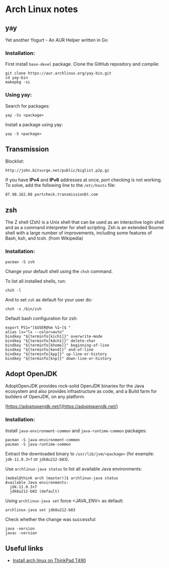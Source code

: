 
# Arch Linux notes

## yay

Yet another Yogurt - An AUR Helper written in Go

### Installation:

First install ```base-devel``` package. Clone the GitHub repository and compile:

```
git clone https://aur.archlinux.org/yay-bin.git
cd yay-bin
makepkg -si
```

### Using yay:

Search for packages:

```
yay -Ss <package>
```

Install a package using yay:

```
yay -S <package>
```

## Transmission

Blocklist:

```console
http://john.bitsurge.net/public/biglist.p2p.gz
```

If you have **IPv4** and **IPv6** addresses at once, port checking is not working. To solve, add the following line to the ```/etc/hosts``` file:

```console
87.98.162.88 portcheck.transmissionbt.com
```

## zsh

The Z shell (Zsh) is a Unix shell that can be used as an interactive login shell and as a command interpreter 
for shell scripting. Zsh is an extended Bourne shell with a large number of improvements, including some 
features of Bash, ksh, and tcsh. (from Wikipedia)

### Installation:

```
pacman -S zsh
```

Change your default shell using the ```chsh``` command.

To list all installed shells, run:

```
chsh -l
```

And to set ```zsh``` as default for your user do:

```
chsh -s /bin/zsh
```

Default bash configuration for zsh:

```
export PS1="[$USER@%m %1~]$ "
alias ls="ls --color=auto"
bindkey "${terminfo[kich1]}" overwrite-mode
bindkey "${terminfo[kdch1]}" delete-char
bindkey "${terminfo[khome]}" beginning-of-line
bindkey "${terminfo[kend]}" end-of-line
bindkey "${terminfo[kpp]}" up-line-or-history
bindkey "${terminfo[knp]}" down-line-or-history
```

## Adopt OpenJDK

AdoptOpenJDK provides rock-solid OpenJDK binaries for the Java ecosystem and also provides infrastructure as code, and a Build farm for builders of OpenJDK, on any platform.

[https://adoptopenjdk.net/](https://adoptopenjdk.net/)

### Installation:

Install ```java-environment-common``` and ```java-runtime-common``` packages:

```
pacman -S java-environment-common
pacman -S java-runtime-common
```

Extract the downloaded binary to ```/usr/lib/jvm/<package>``` (for example: ```jdk-11.0.3+7``` or ```jdk8u212-b03```).

Use ```archlinux-java status``` to list all available Java environments:

```
[mobal@think arch (master)]$ archlinux-java status
Available Java environments:
  jdk-11.0.3+7
  jdk8u212-b03 (default)
```

Using ```archlinux-java set``` force <JAVA_ENV> as default:

```
archlinux-java set jdk8u212-b03
```

Check whether the change was successful:

```
java -version
javac -version
```

## Useful links

- [Install arch linux on ThinkPad T490](https://github.com/yukron/archlinux_thinkpad_t490)
